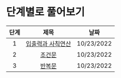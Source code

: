 # 단계별로 풀어보기
|단계|제목|날짜|
|:---:|:---:|:---:|
|1|[입출력과 사칙연산](./1/README.md)|10/23/2022|
|2|[조건문](./2/README.md)|10/23/2022|
|3|[반복문](./3/README.md)|10/23/2022|